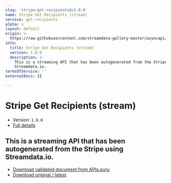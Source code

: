 ```yaml
---
slug: 'stripe:get-recipients@v1.0.0'
name: Stripe Get Recipients (stream)
service: get-recipients
alpha: s
layout: default
origin: >-
  https://raw.githubusercontent.com/streamdata-gallery-master/asyncapi/master/_listings/stripe/stripe-get-recipients-stream-async.md
info:
  title: Stripe Get Recipients (stream)
  version: 1.0.0
  description: >-
    This is a streaming API that has been autogenerated from the Stripe using
    Streamdata.io.
termsOfService: ''
externalDocs: {}

---
```

# Stripe Get Recipients (stream)

* Version: `1.0.0`
* [Full details](../html/stripe:get-recipients@v1.0.0.html)



## This is a streaming API that has been autogenerated from the Stripe using Streamdata.io.



* [Download validated document from APIs.guru](https://raw.githubusercontent.com/APIs-guru/asyncapi-directory/master/docs/APIs/stripe%3Aget-recipients%40v1.0.0.yaml)
* [Download original / latest](https://raw.githubusercontent.com/streamdata-gallery-master/asyncapi/master/_listings/stripe/stripe-get-recipients-stream-async.md)

<script type="application/ld+json">
{
  "@context": "http://schema.org/",
  "@type": "WebAPI",
  "description": "This is a streaming API that has been autogenerated from the Stripe using Streamdata.io.",
  "documentation": "",

  "name": "Stripe Get Recipients (stream)"
}
</script>
